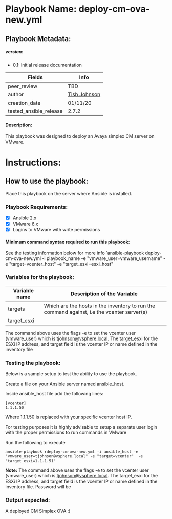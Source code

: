 # Playbook Name: deploy-cm-ova-new.yml

## Playbook Metadata:
##### version:
* 0.1: Initial release documentation

|Fields|Info|
|---|---|
|peer_review|TBD|
|author|[Tish Johnson](mailto:ljjohnson@convergeone.com?subject=deploy-cm-ova-new-ansible-playbook)
|creation_date|01/11/20|
|tested_ansible_release|2.7.2|

####  Description:
This playbook was designed to deploy an Avaya simplex CM server on VMware.

# Instructions:
## How to use the playbook:
Place this playbook on the server where Ansible is installed.

### Playbook Requirements:
- [x] Ansible 2.x
- [x] VMware 6.x
- [x] Logins to VMware with write permissions

#### Minimum command syntax required to run this playbook:

 See the testing information below for more info
 `ansible-playbook deploy-cm-ova-new.yml -i playbook_name -e "vmware_user=vmware_username" -e "target=vcenter_host"  -e "target_esxi=esxi_host"

### Variables for the playbook:
|Variable name|Description of the Variable|
|---|---|
|targets|Which are the hosts in the inventory to run the command against, i.e the vcenter server(s)|
|target_esxi||
The command above uses the flags -e to set the vcenter user (vmware_user) which is tjohnson@vsphere.local. The  target_esxi for the ESXi IP address, and target field is the vcenter IP or name defined in the inventory file


### Testing the playbook:
Below is a sample setup to test the ability to use the playbook.

Create a file on your Ansible server named ansible_host.

Inside ansible_host file add the following lines:
```
[vcenter]
1.1.1.50

```
Where 1.1.1.50 is replaced with your specific vcenter host IP.

For testing purposes it is highly advisable to setup a separate user login with the proper permissions to run commands in VMware

Run the following to execute

`ansible-playbook rdeploy-cm-ova-new.yml -i ansible_host -e "vmware_user=tjohnson@vsphere.local" -e "target=vcenter"  -e "target_esxi=1.1.1.51" `

**Note:** The command above uses the flags -e to set the vcenter user (vmware_user) which is tjohnson@vsphere.local. The  target_esxi for the ESXi IP address, and target field is the vcenter IP or name defined in the inventory file. Password will be


### Output expected:
A deployed CM Simplex OVA :)

```
